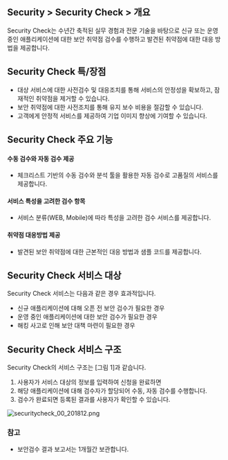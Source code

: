 ## Security > Security Check > 개요

Security Check는 수년간 축적된 실무 경험과 전문 기술을 바탕으로 신규 또는 운영 중인 애플리케이션에 대한 보안 취약점 검수를 수행하고 발견된 취약점에 대한 대응 방법을 제공합니다.

## Security Check 특/장점

- 대상 서비스에 대한 사전검수 및 대응조치를 통해 서비스의 안정성을 확보하고, 잠재적인 취약점을 제거할 수 있습니다.
- 보안 취약점에 대한 사전조치를 통해 유지 보수 비용을 절감할 수 있습니다.
- 고객에게 안정적 서비스를 제공하여 기업 이미지 향상에 기여할 수 있습니다.


## Security Check 주요 기능
#### 수동 검수와 자동 검수 제공
- 체크리스트 기반의 수동 검수와 분석 툴을 활용한 자동 검수로 고품질의 서비스를 제공합니다.
#### 서비스 특성을 고려한 검수 항목
- 서비스 분류(WEB, Mobile)에 따라 특성을 고려한 검수 서비스를 제공합니다.
#### 취약점 대응방법 제공
- 발견된 보안 취약점에 대한 근본적인 대응 방법과 샘플 코드를 제공합니다.


## Security Check 서비스 대상

Security Check 서비스는 다음과 같은 경우 효과적입니다.

* 신규 애플리케이션에 대해 오픈 전 보안 검수가 필요한 경우
* 운영 중인 애플리케이션에 대한 보안 검수가 필요한 경우
* 해킹 사고로 인해 보안 대책 마련이 필요한 경우

## Security Check 서비스 구조

Security Check의 서비스 구조는 [그림 1]과 같습니다.

1. 사용자가 서비스 대상의 정보를 입력하여 신청을 완료하면
2. 해당 애플리케이션에 대해 검수자가 할당되어 수동, 자동 검수를 수행합니다.
3. 검수가 완료되면 등록된 결과를 사용자가 확인할 수 있습니다.

![securitycheck_00_201812.png](https://static.toastoven.net/prod_securitycheck/securitycheck_00_201812.png)

### 참고
* 보안검수 결과 보고서는 1개월간 보관합니다.
